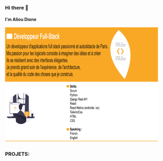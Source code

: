 ### Hi there 👋
#### I'm Aliou Dione
<a href="(https://github.com/Alioudione12/Alioudione12)">
    <img src="goo.png" alt="Logo" width="1000" height="180">
  </a>
  <a href="(https://github.com/Alioudione12/Alioudione12)">
    <img src="langue.png" alt="Logo" width="1000" height="200">
  </a>
  
### PROJETS:






